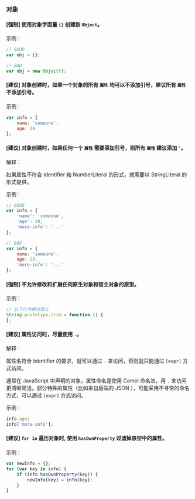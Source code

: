 
### 对象

#### [强制] 使用对象字面量 `{}` 创建新 `Object`。

示例：

```js
// GOOD
var obj = {};

// BAD
var obj = new Object();
```

#### [建议] 对象创建时，如果一个对象的所有 `属性` 均可以不添加引号，建议所有 `属性` 不添加引号。

示例：

```js
var info = {
    name: 'someone',
    age: 28
};
```

#### [建议] 对象创建时，如果任何一个 `属性` 需要添加引号，则所有 `属性` 建议添加 `'`。

解释：

如果属性不符合 Identifier 和 NumberLiteral 的形式，就需要以 StringLiteral 的形式提供。

示例：

```js
// GOOD
var info = {
    'name': 'someone',
    'age': 28,
    'more-info': '...'
};

// BAD
var info = {
    name: 'someone',
    age: 28,
    'more-info': '...'
};
```

#### [强制] 不允许修改和扩展任何原生对象和宿主对象的原型。

示例：

```js
// 以下行为绝对禁止
String.prototype.trim = function () {
};
```

#### [建议] 属性访问时，尽量使用 `.`。

解释：

属性名符合 Identifier 的要求，就可以通过 `.` 来访问，否则就只能通过 `[expr]` 方式访问。

通常在 JavaScript 中声明的对象，属性命名是使用 Camel 命名法，用 `.` 来访问更清晰简洁。部分特殊的属性（比如来自后端的 JSON ），可能采用不寻常的命名方式，可以通过 `[expr]` 方式访问。

示例：

```js
info.age;
info['more-info'];
```

#### [建议] `for in` 遍历对象时, 使用 `hasOwnProperty` 过滤掉原型中的属性。

示例：

```js
var newInfo = {};
for (var key in info) {
    if (info.hasOwnProperty(key)) {
        newInfo[key] = info[key];
    }
}
```
